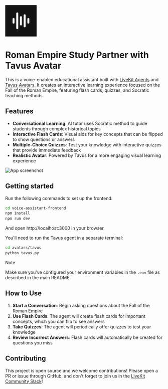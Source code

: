<img src="./.github/assets/app-icon.png" alt="Voice Assistant App Icon" width="100" height="100">

# Roman Empire Study Partner with Tavus Avatar

This is a voice-enabled educational assistant built with [LiveKit Agents](https://docs.livekit.io/agents) and [Tavus Avatars](https://tavus.io/). It creates an interactive learning experience focused on the Fall of the Roman Empire, featuring flash cards, quizzes, and Socratic teaching methods.

## Features

- **Conversational Learning**: AI tutor uses Socratic method to guide students through complex historical topics
- **Interactive Flash Cards**: Visual aids for key concepts that can be flipped to show questions or answers
- **Multiple-Choice Quizzes**: Test your knowledge with interactive quizzes that provide immediate feedback
- **Realistic Avatar**: Powered by Tavus for a more engaging visual learning experience

![App screenshot](/.github/assets/frontend-screenshot.png)

## Getting started

Run the following commands to set up the frontend:

```bash
cd voice-assistant-frontend
npm install
npm run dev
```

And open http://localhost:3000 in your browser.

You'll need to run the Tavus agent in a separate terminal:

```bash
cd avatars/tavus
python tavus.py
```

> [!NOTE]
> Make sure you've configured your environment variables in the `.env` file as described in the main README.

## How to Use

1. **Start a Conversation**: Begin asking questions about the Fall of the Roman Empire
2. **Use Flash Cards**: The agent will create flash cards for important concepts, which you can flip to see answers
3. **Take Quizzes**: The agent will periodically offer quizzes to test your knowledge
4. **Review Incorrect Answers**: Flash cards will automatically be created for questions you miss

## Contributing

This project is open source and we welcome contributions! Please open a PR or issue through GitHub, and don't forget to join us in the [LiveKit Community Slack](https://livekit.io/join-slack)!
